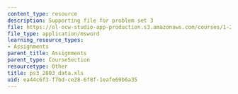 ```yaml
---
content_type: resource
description: Supporting file for problem set 3
file: https://ol-ocw-studio-app-production.s3.amazonaws.com/courses/1-224j-carrier-systems-fall-2003/ea44c6f3f7bdce286f8f1eafe69b6a35_ps3_2003_data.xls
file_type: application/msword
learning_resource_types:
- Assignments
parent_title: Assignments
parent_type: CourseSection
resourcetype: Other
title: ps3_2003_data.xls
uid: ea44c6f3-f7bd-ce28-6f8f-1eafe69b6a35
---
```

